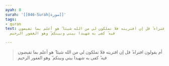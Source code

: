 ```yaml
---
ayah: 8
surah: '[[046-Surah|سورة]]'
tags:
- quran
text: أم يقولون افتراه ۖ قل إن افتريته فلا تملكون لي من الله شيئا ۖ هو أعلم بما تفيضون
  فيه ۖ كفى به شهيدا بيني وبينكم ۖ وهو الغفور الرحيم

---
```

> أم يقولون افتراه ۖ قل إن افتريته فلا تملكون لي من الله شيئا ۖ هو أعلم بما تفيضون فيه ۖ كفى به شهيدا بيني وبينكم ۖ وهو الغفور الرحيم
